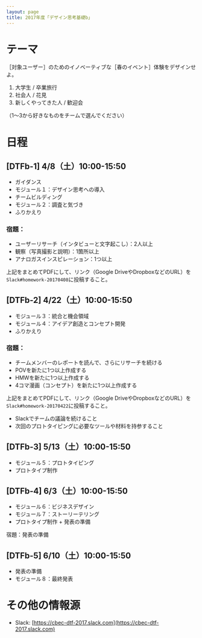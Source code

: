 ```yaml
---
layout: page
title: 2017年度「デザイン思考基礎b」
---
```


# テーマ

［対象ユーザー］のためのイノベーティブな［春のイベント］体験をデザインせよ。

1. 大学生 / 卒業旅行
2. 社会人 / 花見
3. 新しくやってきた人 / 歓迎会

（1〜3から好きなものをチームで選んでください）

# 日程

## [DTFb-1] 4/8（土）10:00-15:50

- ガイダンス
- モジュール１：デザイン思考への導入
- チームビルディング
- モジュール２：調査と気づき
- ふりかえり

### 宿題：

- ユーザーリサーチ（インタビューと文字起こし）：2人以上
- 観察（写真撮影と説明）：1箇所以上
- アナロガスインスピレーション：1つ以上

上記をまとめてPDFにして、リンク（Google DriveやDropboxなどのURL）を``Slack#homework-20170408``に投稿すること。

## [DTFb-2] 4/22（土）10:00-15:50

- モジュール３：統合と機会領域
- モジュール４：アイデア創造とコンセプト開発
- ふりかえり

### 宿題：

- チームメンバーのレポートを読んで、さらにリサーチを続ける
- POVを新たに1つ以上作成する
- HMWを新たに1つ以上作成する
- 4コマ漫画（コンセプト）を新たに1つ以上作成する

上記をまとめてPDFにして、リンク（Google DriveやDropboxなどのURL）を``Slack#homework-20170422``に投稿すること。

- Slackでチームの議論を続けること
- 次回のプロトタイピングに必要なツールや材料を持参すること

## [DTFb-3] 5/13（土）10:00-15:50

- モジュール５：プロトタイピング
- プロトタイプ制作

## [DTFb-4] 6/3（土）10:00-15:50

- モジュール６：ビジネスデザイン
- モジュール７：ストーリーテリング
- プロトタイプ制作 + 発表の準備

宿題：発表の準備

## [DTFb-5] 6/10（土）10:00-15:50

- 発表の準備
- モジュール８：最終発表

# その他の情報源

- Slack: [https://cbec-dtf-2017.slack.com](https://cbec-dtf-2017.slack.com)
